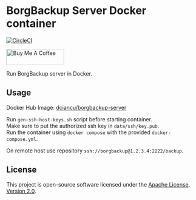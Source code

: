# BorgBackup Server Docker container

[![CircleCI](https://dl.circleci.com/status-badge/img/circleci/F8zvFL89rXf6pgQo3twuVc/UzLQdLgZfC4Mzd1je1xiS5/tree/main.svg?style=svg)](https://dl.circleci.com/status-badge/redirect/circleci/F8zvFL89rXf6pgQo3twuVc/UzLQdLgZfC4Mzd1je1xiS5/tree/main)

<a href="https://www.buymeacoffee.com/dciancu" target="_blank"><img src="https://cdn.buymeacoffee.com/buttons/v2/default-yellow.png" alt="Buy Me A Coffee" style="height: 42px !important;width: 151.9px !important;" ></a>

Run BorgBackup server in Docker.

## Usage

Docker Hub Image: [dciancu/borgbackup-server](https://hub.docker.com/r/dciancu/borgbackup-server)  

Run `gen-ssh-host-keys.sh` script before starting container.  
Make sure to put the authorized ssh key in `data/ssh/key.pub`.  
Run the container using `docker compose` with the provided `docker-compose.yml`.

On remote host use repository `ssh://borgbackup@1.2.3.4:2222/backup`.

## License

This project is open-source software licensed under the [Apache License, Version 2.0](https://opensource.org/license/apache-2-0).
